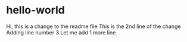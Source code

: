 # hello-world

Hi, this is a change to the readme file
This is the 2nd line of the change
Adding line number 3
Let me add 1 more line